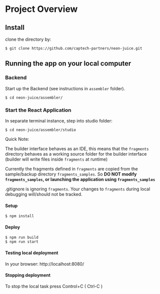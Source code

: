 # Project Overview
## Install

clone the directory by:
```
$ git clone https://github.com/captech-partners/neon-juice.git
```

## Running the app on your local computer

### Backend
Start up the Backend (see instructions in `assembler` folder).
```
$ cd neon-juice/assembler/
```

### Start the React Application

In separate terminal instance, step into studio folder:
```
$ cd neon-juice/assembler/studio
```

Quick Note:

The builder interface behaves as an IDE, this means that the `fragments` directory behaves as a working source folder for the builder interface (builder will write files inside `fragments` at runtime)

Currently the fragments defined in `fragments` are copied from the sample/backup directory `fragments_samples`. So __DO NOT modify `fragments_samples`, or launching the application using `fragments_samples`__

.gitignore is ignoring `fragments`. Your changes to `fragments` during local debugging will/should not be tracked.


#### Setup
```
$ npm install
```

#### Deploy
```
$ npm run build
$ npm run start
```

#### Testing local deployment

In your browser:
http://localhost:8080/


#### Stopping deployment
To stop the local task press Control+C ( Ctrl-C )
